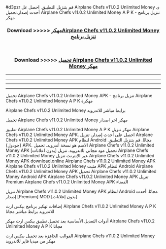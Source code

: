 #d3pzr قم بتنزيل التطبيق. احصل عل Airplane Chefs v11.0.2 Unlimited Money  ى أحدث إصدار.تحميل Airplane Chefs v11.0.2 Unlimited Money  A P K - تنزيل برنامج مهكر



<div align="center">
<h3>Download >>>>> <a href="https://ar-sites.web.app/?ar= Airplane Chefs v11.0.2 Unlimited Money ">مهكرAirplane Chefs v11.0.2 Unlimited Money  تنزيل برنامج</a></h3><br>

<h3>Download >>>>> <a href="https://ar-sites.web.app/?ar= Airplane Chefs v11.0.2 Unlimited Money ">تحميل Airplane Chefs v11.0.2 Unlimited Money  مهكر</a></h3>
</div>


----------------------------------------------------------

----------------------------------------------------------

----------------------------------------------------------

----------------------------------------------------------


تحميل Airplane Chefs v11.0.2 Unlimited Money  APK - تنزيل برنامج Airplane Chefs v11.0.2 Unlimited Money  A P K مهكرة

Airplane Chefs v11.0.2 Unlimited Money  برابط مباشر للاندرويد

تحميل Airplane Chefs v11.0.2 Unlimited Money  مهكر اخر اصدار

تطبيق Airplane Chefs v11.0.2 Unlimited Money  A P K مهكر
تنزيل Airplane Chefs v11.0.2 Unlimited Money  APK. احصل على أحدث إصدار.
تنزيل Airplane Chefs v11.0.2 Unlimited Money  APK لنظام Android مجانًا.
قم بتنزيل التطبيق. {جودول} APK. الاسم هو نسخة أندرويد.
تحميل Airplane Chefs v11.0.2 Unlimited Money  APK [بدون اعلانات]
تحميل مود مجاني للاندرويد.
تنزيل Airplane Chefs v11.0.2 Unlimited Money  عبر الإنترنت
تنزيل Airplane Chefs v11.0.2 Unlimited Money  APK
download.online Airplane Chefs v11.0.2 Unlimited Money  APK
Airplane Chefs v11.0.2 Unlimited Money  مثبت APK لنظام Android
Airplane Chefs v11.0.2 Unlimited Money  APK
تحميل Airplane Chefs v11.0.2 Unlimited Money  Android APK
Airplane Chefs v11.0.2 Unlimited Money  APK تنزيل Premium
Airplane Chefs v11.0.2 Unlimited Money  APK الفضاء

تنزيل Airplane Chefs v11.0.2 Unlimited Money  APK لنظام Android مجانًا. أحدث إصدار [Premium] MOD [بدون إعلانات]

إضافات تهكير برنامج بيكس ارت Airplane Chefs v11.0.2 Unlimited Money  A P K للاندرويد برابط مباشر مجانا

أدوات التعديل الأساسية بعد تحميل تطبيق بيكس ارت مهكر Airplane Chefs v11.0.2 Unlimited Money  A P K مجانا

القوالب الجاهزة بعد تحميل بيكس ارت Airplane Chefs v11.0.2 Unlimited Money  مهكر من ميديا فاير للاندرويد



